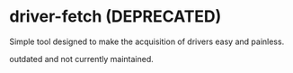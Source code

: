 # driver-fetch (DEPRECATED)
Simple tool designed to make the acquisition of drivers easy and painless.

outdated and not currently maintained.
